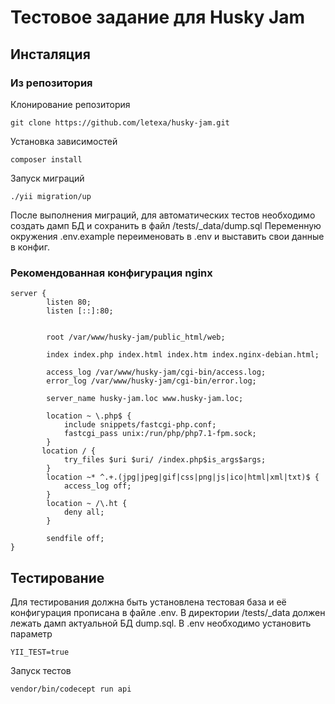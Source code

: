 # Тестовое задание для Husky Jam

## Инсталяция

### Из репозитория
Клонирование репозитория
```
git clone https://github.com/letexa/husky-jam.git
```
Установка зависимостей
```
composer install
```

Запуск миграций
```
./yii migration/up
```

После выполнения миграций, для автоматических тестов необходимо создать дамп БД и сохранить в файл /tests/_data/dump.sql
Переменную окружения .env.example переименовать в .env и выставить свои данные в конфиг.


### Рекомендованная конфигурация nginx
```
server {
        listen 80;
        listen [::]:80;


        root /var/www/husky-jam/public_html/web;

        index index.php index.html index.htm index.nginx-debian.html;

        access_log /var/www/husky-jam/cgi-bin/access.log;
        error_log /var/www/husky-jam/cgi-bin/error.log;

        server_name husky-jam.loc www.husky-jam.loc;

        location ~ \.php$ {
            include snippets/fastcgi-php.conf;
            fastcgi_pass unix:/run/php/php7.1-fpm.sock;
        }
       location / {
            try_files $uri $uri/ /index.php$is_args$args;
        }
        location ~* ^.+.(jpg|jpeg|gif|css|png|js|ico|html|xml|txt)$ {
            access_log off;
        }
		location ~ /\.ht {
            deny all;
        }

        sendfile off;
}
```

## Тестирование

Для тестирования должна быть установлена тестовая база и её конфигурация прописана в файле .env.
В директории /tests/_data должен лежать дамп актуальной БД dump.sql. В .env необходимо
установить параметр 
```
YII_TEST=true
```

Запуск тестов
```
vendor/bin/codecept run api
```

